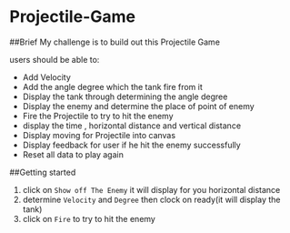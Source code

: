 # Projectile-Game

##Brief
My challenge is to build out this Projectile Game 


users should be able to:

- Add Velocity 
- Add the angle degree which the tank fire from it 
- Display the tank through determining the angle degree
- Display the enemy and determine the place of point of enemy 
- Fire the Projectile to try to hit the enemy
- display the time , horizontal distance and vertical distance
- Display moving for Projectile into canvas 
- Display feedback for user if he hit the enemy successfully 
- Reset all data to play again

##Getting started

1. click on ```Show off The Enemy``` it will display for you horizontal distance
2. determine ```Velocity``` and ```Degree``` then clock on ready(it will display the tank)
3. click on ```Fire``` to try to hit the enemy
